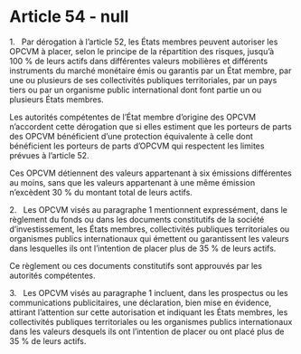 # Article 54 - null


1.   Par dérogation à l’article 52, les États membres peuvent autoriser les OPCVM à placer, selon le principe de la répartition des risques, jusqu’à 100 % de leurs actifs dans différentes valeurs mobilières et différents instruments du marché monétaire émis ou garantis par un État membre, par une ou plusieurs de ses collectivités publiques territoriales, par un pays tiers ou par un organisme public international dont font partie un ou plusieurs États membres.

Les autorités compétentes de l’État membre d’origine des OPCVM n’accordent cette dérogation que si elles estiment que les porteurs de parts des OPCVM bénéficient d’une protection équivalente à celle dont bénéficient les porteurs de parts d’OPCVM qui respectent les limites prévues à l’article 52.

Ces OPCVM détiennent des valeurs appartenant à six émissions différentes au moins, sans que les valeurs appartenant à une même émission n’excèdent 30 % du montant total de leurs actifs.

2.   Les OPCVM visés au paragraphe 1 mentionnent expressément, dans le règlement du fonds ou dans les documents constitutifs de la société d’investissement, les États membres, collectivités publiques territoriales ou organismes publics internationaux qui émettent ou garantissent les valeurs dans lesquelles ils ont l’intention de placer plus de 35 % de leurs actifs.

Ce règlement ou ces documents constitutifs sont approuvés par les autorités compétentes.

3.   Les OPCVM visés au paragraphe 1 incluent, dans les prospectus ou les communications publicitaires, une déclaration, bien mise en évidence, attirant l’attention sur cette autorisation et indiquant les États membres, les collectivités publiques territoriales ou les organismes publics internationaux dans les valeurs desquels ils ont l’intention de placer ou ont placé plus de 35 % de leurs actifs.
